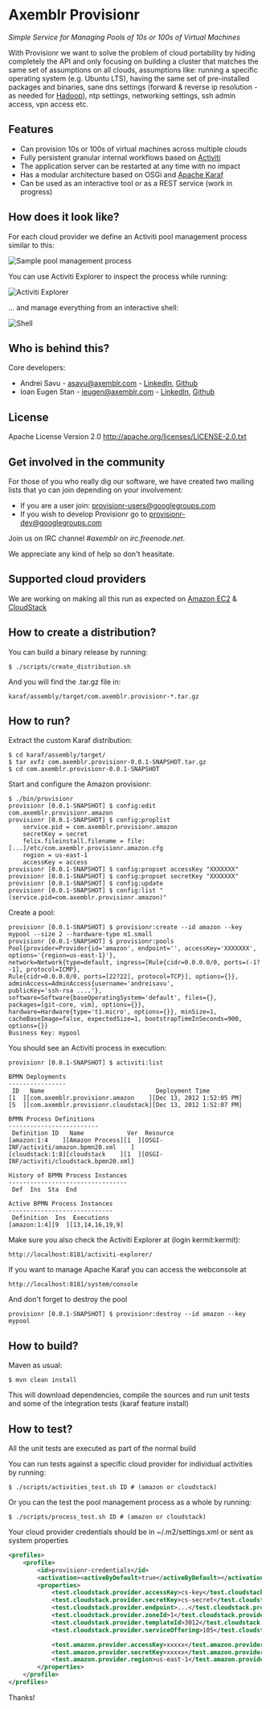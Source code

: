 Axemblr Provisionr
==================

*Simple Service for Managing Pools of 10s or 100s of Virtual Machines*

With Provisionr we want to solve the problem of cloud portability by hiding completely the API and only focusing on building a cluster that matches the same set of assumptions on all clouds, assumptions like: running a specific operating system (e.g. Ubuntu LTS), having the same set of pre-installed packages and binaries, sane dns settings (forward & reverse ip resolution - as needed for [Hadoop](http://hadoop.apache.org/)), ntp settings, networking settings, ssh admin access, vpn access etc.

Features
--------

* Can provision 10s or 100s of virtual machines across multiple clouds
* Fully persistent granular internal workflows based on [Activiti](http://activiti.org/)
* The application server can be restarted at any time with no impact
* Has a modular architecture based on OSGi and [Apache Karaf](http://karaf.apache.org/)
* Can be used as an interactive tool or as a REST service (work in progress) 

How does it look like?
----------------------

For each cloud provider we define an Activiti pool management process similar to this:

![Sample pool management process](http://people.apache.org/~asavu/sample.bpmn20.png)

You can use Activiti Explorer to inspect the process while running:

![Activiti Explorer](http://people.apache.org/~asavu/explorer.png)

... and manage everything from an interactive shell:

![Shell](http://people.apache.org/~asavu/shell.png)

Who is behind this?
-------------------

Core developers:

* Andrei Savu - asavu@axemblr.com - [LinkedIn](http://www.linkedin.com/in/sandrei), [Github](https://github.com/andreisavu)
* Ioan Eugen Stan - ieugen@axemblr.com - [LinkedIn](http://www.linkedin.com/in/ieugen), [Github](https://github.com/ieugen)

License
-------

Apache License Version 2.0
http://apache.org/licenses/LICENSE-2.0.txt

Get involved in the community 
-----------------------------

For those of you who really dig our software, we have created two mailing lists that yo can join depending on your involvement: 

* If you are a user join: [provisionr-users@googlegroups.com](https://groups.google.com/forum/?fromgroups#!forum/provisionr-users)
* If you wish to develop Provisionr go to [provisionr-dev@googlegroups.com](https://groups.google.com/forum/?fromgroups#!forum/provisionr-dev)

Join us on IRC channel *#axemblr* on *irc.freenode.net*.

We appreciate any kind of help so don't heasitate. 


Supported cloud providers
-------------------------

We are working on making all this run as expected on [Amazon EC2](http://aws.amazon.com/ec2/) & [CloudStack](http://incubator.apache.org/cloudstack/) 

How to create a distribution?
-----------------------------

You can build a binary release by running:

    $ ./scripts/create_distribution.sh 

And you will find the .tar.gz file in:

    karaf/assembly/target/com.axemblr.provisionr-*.tar.gz

How to run?
-----------

Extract the custom Karaf distribution:

    $ cd karaf/assembly/target/
    $ tar xvfz com.axemblr.provisionr-0.0.1-SNAPSHOT.tar.gz
    $ cd com.axemblr.provisionr-0.0.1-SNAPSHOT

Start and configure the Amazon provisionr:

    $ ./bin/provisionr
    provisionr [0.0.1-SNAPSHOT] $ config:edit com.axemblr.provisionr.amazon
    provisionr [0.0.1-SNAPSHOT] $ config:proplist
        service.pid = com.axemblr.provisionr.amazon
        secretKey = secret
        felix.fileinstall.filename = file:[...]/etc/com.axemblr.provisionr.amazon.cfg
        region = us-east-1
        accessKey = access
    provisionr [0.0.1-SNAPSHOT] $ config:propset accessKey "XXXXXXX"
    provisionr [0.0.1-SNAPSHOT] $ config:propset secretKey "XXXXXXX"
    provisionr [0.0.1-SNAPSHOT] $ config:update
    provisionr [0.0.1-SNAPSHOT] $ config:list "(service.pid=com.axemblr.provisionr.amazon)"

Create a pool:

    provisionr [0.0.1-SNAPSHOT] $ provisionr:create --id amazon --key mypool --size 2 --hardware-type m1.small
    provisionr [0.0.1-SNAPSHOT] $ provisionr:pools 
    Pool{provider=Provider{id='amazon', endpoint='', accessKey='XXXXXXX', options='{region=us-east-1}'}, 
    network=Network{type=default, ingress=[Rule{cidr=0.0.0.0/0, ports=(-1?-1], protocol=ICMP}, 
    Rule{cidr=0.0.0.0/0, ports=[22?22], protocol=TCP}], options={}}, adminAccess=AdminAccess{username='andreisavu', 
    publicKey='ssh-rsa ....'}, software=Software{baseOperatingSystem='default', files={}, 
    packages=[git-core, vim], options={}}, hardware=Hardware{type='t1.micro', options={}}, minSize=1, 
    cacheBaseImage=false, expectedSize=1, bootstrapTimeInSeconds=900, options={}}
    Business Key: mypool

You should see an Activiti process in execution:

    provisionr [0.0.1-SNAPSHOT] $ activiti:list

    BPMN Deployments
    ----------------
     ID   Name                               Deployment Time         
    [1  ][com.axemblr.provisionr.amazon    ][Dec 13, 2012 1:52:05 PM]
    [5  ][com.axemblr.provisionr.cloudstack][Dec 13, 2012 1:52:07 PM]

    BPMN Process Definitions
    -------------------------
     Definition ID   Name            Ver  Resource                                
    [amazon:1:4    ][Amazon Process][1  ][OSGI-INF/activiti/amazon.bpmn20.xml    ]
    [cloudstack:1:8][cloudstack    ][1  ][OSGI-INF/activiti/cloudstack.bpmn20.xml]

    History of BPMN Process Instances
    ---------------------------------
     Def  Ins  Sta  End 

    Active BPMN Process Instances
    -----------------------------
     Definition  Ins  Executions    
    [amazon:1:4][9  ][13,14,16,19,9]

Make sure you also check the Activiti Explorer at (login kermit:kermit): 

    http://localhost:8181/activiti-explorer/

If you want to manage Apache Karaf you can access the webconsole at

    http://localhost:8181/system/console

And don't forget to destroy the pool

    provisionr [0.0.1-SNAPSHOT] $ provisionr:destroy --id amazon --key mypool    

How to build?
-------------

Maven as usual:

    $ mvn clean install 

This will download dependencies, compile the sources and run unit tests and some of the integration tests (karaf feature install)

How to test?
------------

All the unit tests are executed as part of the normal build

You can run tests against a specific cloud provider for individual activities by running:

    $ ./scripts/activities_test.sh ID # (amazon or cloudstack)

Or you can the test the pool management process as a whole by running:

    $ ./scripts/process_test.sh ID # (amazon or cloudstack) 

Your cloud provider credentials should be in ~/.m2/settings.xml or sent as system properties

```xml
<profiles>
    <profile>
        <id>provisionr-credentials</id>
        <activation><activeByDefault>true</activeByDefault></activation>
        <properties>
            <test.cloudstack.provider.accessKey>cs-key</test.cloudstack.provider.accessKey>
            <test.cloudstack.provider.secretKey>cs-secret</test.cloudstack.provider.secretKey>
            <test.cloudstack.provider.endpoint>...</test.cloudstack.provider.endpoint>
            <test.cloudstack.provider.zoneId>1</test.cloudstack.provider.zoneId>
            <test.cloudstack.provider.templateId>3012</test.cloudstack.provider.templateId>
            <test.cloudstack.provider.serviceOffering>105</test.cloudstack.provider.serviceOffering>

            <test.amazon.provider.accessKey>xxxxx</test.amazon.provider.accessKey>
            <test.amazon.provider.secretKey>xxxxx</test.amazon.provider.secretKey>
            <test.amazon.provider.region>us-east-1</test.amazon.provider.region>
        </properties>
    </profile>
</profiles>
```

Thanks! 

